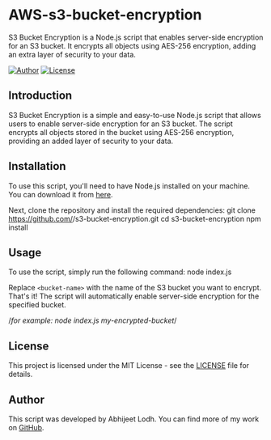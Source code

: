 # AWS-s3-bucket-encryption
S3 Bucket Encryption is a Node.js script that enables server-side encryption for an S3 bucket. It encrypts all objects using AES-256 encryption, adding an extra layer of security to your data.


[![Author](https://img.shields.io/badge/Author-Abhijeet%20Lodh-blue.svg)](https://github.com/abhijeetlodh)
[![License](https://img.shields.io/badge/License-MIT-yellow.svg)](https://opensource.org/licenses/MIT)

## Introduction
S3 Bucket Encryption is a simple and easy-to-use Node.js script that allows users to enable server-side encryption for an S3 bucket. The script encrypts all objects stored in the bucket using AES-256 encryption, providing an added layer of security to your data.

## Installation
To use this script, you'll need to have Node.js installed on your machine. You can download it from [here](https://nodejs.org/en/download/).

Next, clone the repository and install the required dependencies:
git clone https://github.com/<username>/s3-bucket-encryption.git
cd s3-bucket-encryption
npm install

## Usage
To use the script, simply run the following command: node index.js <bucket-name>

Replace `<bucket-name>` with the name of the S3 bucket you want to encrypt. That's it! The script will automatically enable server-side encryption for the specified bucket.

/*for example: node index.js my-encrypted-bucket*/

## License
This project is licensed under the MIT License - see the [LICENSE](LICENSE) file for details.

## Author
This script was developed by Abhijeet Lodh. You can find more of my work on [GitHub](https://github.com/abhijeetlodh).

